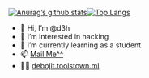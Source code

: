 [![Anurag’s github stats](https://github-readme-stats.vercel.app/api?username=dark3hackers)](https://github.com/dark3hackers)[![Top Langs](https://github-readme-stats.vercel.app/api/top-langs/?username=dark3hackers&layout=compact)](https://github.com/dark3hackers)






- 👋 Hi, I’m @d3h
- 👀 I’m interested in hacking
- 🌱 I’m currently learning as a student
- 📫 <a href="mailto: dtsproduction036@gmail.com">Mail Me^^</a>
- 👨‍💻 <a href="http://debojit.toolstown.ml">debojit.toolstown.ml</a>

<!---
darkesoul/darkesoul is a ✨ special ✨ repository because its `README.md` (this file) appears on your GitHub profile.
You can click the Preview link to take a look at your changes.
--->

